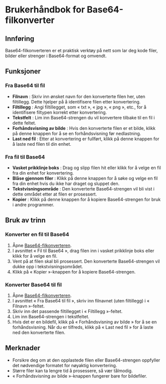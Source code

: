 # Brukerhåndbok for Base64-filkonverter

## Innføring

Base64-filkonverteren er et praktisk verktøy på nett som lar deg kode filer, bilder eller strenger i Base64-format og omvendt.

## Funksjoner

### Fra Base64 til fil

  * **Filnavn** : Skriv inn ønsket navn for den konverterte filen her, uten filtillegg. Dette hjelper på å identifisere filen etter konvertering.
  * **Filtillegg** : Angi filtillegget, som « txt », « jpg », « png », etc., for å identifisere filtypen korrekt etter konvertering.
  * **Tekstfelt** : Lim inn Base64-strengen du vil konvertere tilbake til en fil i dette feltet.
  * **Forhåndsvisning av bilde** : Hvis den konverterte filen er et bilde, klikk på denne knappen for å se en forhåndsvisning før nedlastning.
  * **Last ned fil** : Etter at konvertering er fullført, klikk på denne knappen for å laste ned filen til din enhet.

### Fra fil til Base64

  * **Vasket prikklinje boks** : Drag og slipp filen hit eller klikk for å velge en fil fra din enhet for konvertering.
  * **Blåse gjennom filer** : Klikk på denne knappen for å søke og velge en fil fra din enhet hvis du ikke har draget og sluppet den.
  * **Tekstvisningsområde** : Den konverterte Base64-strengen vil bli vist i dette området etter at filen er prosessert.
  * **Kopier** : Klikk på denne knappen for å kopiere Base64-strengen for bruk i andre programmer.

## Bruk av trinn

### Konverter en fil til Base64

  1. Åpne [Base64-filkonverteren](https://atoolio.com/base64-file-converter).
  2. I avsnittet « Fil til Base64 », drag filen inn i vasket prikklinje boks eller klikk for å velge en fil.
  3. Vent på at filen skal bli prosessert. Den konverterte Base64-strengen vil dukke opp i tekstvisningsområdet.
  4. Klikk på « Kopier »-knappen for å kopiere Base64-strengen.

### Konverter Base64 til fil

  1. Åpne [Base64-filkonverteren](https://atoolio.com/base64-file-converter).
  2. I avsnittet « Fra Base64 til fil », skriv inn filnavnet (uten filtillegg) i « Filnavn »-feltet.
  3. Skriv inn det passende filtillegget i « Filtillegg »-feltet.
  4. Lim inn Base64-strengen i tekstfeltet.
  5. Hvis det er en bildefil, klikk på « Forhåndsvisning av bilde » for å se en forhåndsvisning. Når du er tilfreds, klikk på « Last ned fil » for å laste ned den konverterte filen.

## Merknader

  * Forsikre deg om at den opplastede filen eller Base64-strengen oppfyller det nødvendige formatet for nøyaktig konvertering.
  * Større filer kan ta lengre tid å prosessere, så vær tålmodig.
  * « Forhåndsvisning av bilde »-knappen fungerer bare for bildefiler.